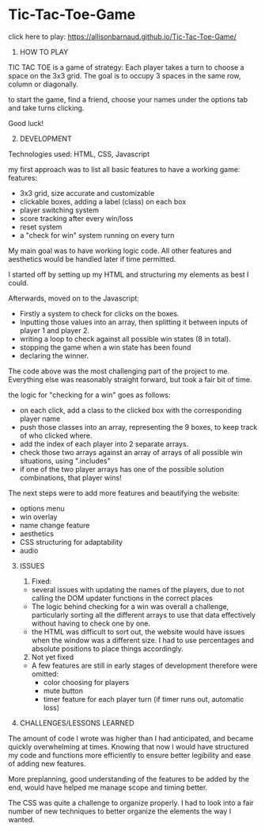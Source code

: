 # Tic-Tac-Toe-Game

click here to play: https://allisonbarnaud.github.io/Tic-Tac-Toe-Game/

1. HOW TO PLAY

TIC TAC TOE is a game of strategy: Each player takes a turn to choose a space on the 3x3 grid. The goal is to occupy 3 spaces in the same row, column or diagonally.

to start the game, find a friend, choose your names under the options tab and take turns clicking.

Good luck!

2. DEVELOPMENT

Technologies used: HTML, CSS, Javascript

my first approach was to list all basic features to have a working game:
features:
- 3x3 grid, size accurate and customizable
- clickable boxes, adding a label (class) on each box
- player switching system
- score tracking after every win/loss
- reset system
- a "check for win" system running on every turn

My main goal was to have working logic code. All other features and aesthetics would be handled later if time permitted. 

I started off by setting up my HTML and structuring my elements as best I could. 

Afterwards, moved on to the Javascript:
- Firstly a system to check for clicks on the boxes.
- Inputting those values into an array, then splitting it between inputs of player 1 and player 2.
- writing a loop to check against all possible win states (8 in total).
- stopping the game when a win state has been found
- declaring the winner.

The code above was the most challenging part of the project to me. Everything else was reasonably straight forward, but took a fair bit of time.

the logic for "checking for a win" goes as follows: 
- on each click, add a class to the clicked box with the corresponding player name
- push those classes into an array, representing the 9 boxes, to keep track of who clicked where.
- add the index of each player into 2 separate arrays.
- check those two arrays against an array of arrays of all possible win situations, using ".includes"
- if one of the two player arrays has one of the possible solution combinations, that player wins!


The next steps were to add more features and beautifying the website:
- options menu
- win overlay
- name change feature
- aesthetics
- CSS structuring for adaptability
- audio



3. ISSUES
	1. Fixed: 
	- several issues with updating the names of the players, due to not calling the DOM updater 	functions in the correct places
	- The logic behind checking for a win was overall a challenge, particularly sorting all the 	different arrays to use that data effectively without having to check one by one.
	- the HTML was difficult to sort out, the website would have issues when the window was a 		different size. I had to use percentages and absolute positions to place things accordingly.
	
	2. Not yet fixed
	- A few features are still in early stages of development therefore were omitted:
		- color choosing for players
		- mute button
		- timer feature for each player turn (if timer runs out, automatic loss)
	
4. CHALLENGES/LESSONS LEARNED

The amount of code I wrote was higher than I had anticipated, and became quickly overwhelming at times. Knowing that now I would have structured my code and functions more efficiently to ensure better legibility and ease of adding new features.

More preplanning, good understanding of the features to be added by the end, would have helped me manage scope and timing better.

The CSS was quite a challenge to organize properly. I had to look into a fair number of new techniques to better organize the elements the way I wanted.


